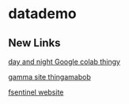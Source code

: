 # datademo
## New Links

[day and night Google colab thingy](https://colab.research.google.com/drive/1bVCCuNnj_Ww-iTF1ka-uFCriTjpFUtAT?usp=sharing)

[gamma site thingamabob](https://firevision-jmbzpc9.gamma.site/)

[fsentinel website](https://echi-prince.github.io/firesentinel-site/)
